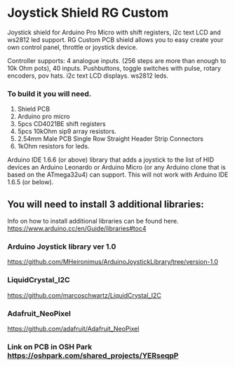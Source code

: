 # Joystick Shield RG Custom
Joystick shield for Arduino Pro Micro with shift registers, i2c text LCD and ws2812 led support.
RG Custom PCB  shield allows you to easy create your own control panel, throttle or joystick device. 

Controller supports: 4 analogue inputs. (256 steps are more than enough to 10k Ohm pots), 40 inputs. Pushbuttons, toggle switches with pulse, rotary encoders, pov hats.
i2c text LCD displays. ws2812 leds.

### To build it you will need.
1. Shield PCB
2. Arduino pro micro
3. 5pcs CD4021BE shift registers
4. 5pcs 10kOhm sip9 array resistors.
5. 2.54mm Male PCB Single Row Straight Header Strip Connectors
6. 1kOhm resistors for leds.

Arduino IDE 1.6.6 (or above) library that adds a joystick to the list of HID devices an Arduino Leonardo or Arduino Micro (or any Arduino clone that is based on the ATmega32u4) can support. This will not work with Arduino IDE 1.6.5 (or below).

## You will need to install 3 additional libraries:
Info on how to install additional libraries can be found here.
https://www.arduino.cc/en/Guide/libraries#toc4

### Arduino Joystick library ver 1.0
https://github.com/MHeironimus/ArduinoJoystickLibrary/tree/version-1.0

### LiquidCrystal_I2C
https://github.com/marcoschwartz/LiquidCrystal_I2C

### Adafruit_NeoPixel
https://github.com/adafruit/Adafruit_NeoPixel

### Link on PCB in OSH Park https://oshpark.com/shared_projects/YERseqpP
